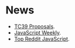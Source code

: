 # News

- [TC39 Proposals](https://github.com/tc39/proposals).
- [JavaScript Weekly](https://javascriptweekly.com/issues).
- [Top Reddit JavaScript](https://www.reddit.com/r/javascript/top/?t=month).
